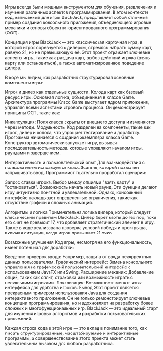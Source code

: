 Игры всегда были мощным инструментом для обучения, развлечения и изучения различных аспектов программирования. В этом контексте код, написанный для игры BlackJack, представляет собой отличный пример создания консольного приложения, объединяющего игровые механики и основы объектно-ориентированного программирования (ООП).

Концепция игры
BlackJack — это классическая карточная игра, в которой игрок соревнуется с дилером, стремясь набрать сумму карт, равную 21, но не превышающую её. Этот проект отражает ключевые аспекты игры, такие как раздача карт, выбор действий игрока (взять карту или остановиться), а также автоматизированное поведение дилера.

В коде мы видим, как разработчик структурировал основные компоненты игры:

Игрок и дилер как отдельные сущности.
Колодa карт как базовый ресурс игры.
Основная логика, объединенная в классе Game.
Архитектура программы
Класс Game выступает ядром приложения, управляя всеми аспектами игрового процесса. Он демонстрирует принципы ООП, такие как:

Инкапсуляция: Поля класса скрыты от внешнего доступа и изменяются через методы.
Модульность: Код разделен на компоненты, такие как игрок, дилер и колода, что упрощает тестирование и доработку.
Программа начинается с создания экземпляра класса Game. Конструктор автоматически запускает игру, вызывая последовательность методов, которые управляют началом игры, раундами и завершением.

Интерактивность и пользовательский опыт
Для взаимодействия с пользователем используется класс Scanner, который позволяет запрашивать ввод. Программист тщательно проработал сценарии:

Запрос ставки игрока.
Выбор между опциями "взять карту" и "остановиться".
Возможность начать новый раунд.
Эти функции делают игру интуитивно понятной и увлекательной. Однако, консольный интерфейс накладывает определенные ограничения, такие как отсутствие графики и сложных анимаций.

Алгоритмы и логика
Примечательна логика дилера, который следует классическим правилам BlackJack. Дилер берет карты до тех пор, пока его счет не превысит 17, что добавляет стратегический элемент в игру. Также в коде реализована проверка условий победы и проигрыша, включая ситуации, когда игрок превышает 21 очко.

Возможные улучшения
Код игры, несмотря на его функциональность, имеет потенциал для доработки:

Введение проверок ввода: Например, защита от ввода некорректных данных пользователем.
Графический интерфейс: Замена консольного управления на графический пользовательский интерфейс с использованием JavaFX или Swing.
Расширение механик: Добавление опций, таких как сплит, страховка или возможность играть с несколькими игроками.
Локализация: Возможность менять язык интерфейса для удобства игроков.
Вывод
Этот проект является прекрасным примером использования Java для создания интерактивного приложения. Он не только демонстрирует ключевые концепции программирования, но и вдохновляет на разработку более сложных и многофункциональных игр. BlackJack — это идеальный старт для изучения игровых алгоритмов и разработки пользовательских приложений.

Каждая строка кода в этой игре — это вклад в понимание того, как писать структурированные, масштабируемые и интерактивные программы, а совершенствование этого проекта может стать увлекательным вызовом для любого разработчика.
